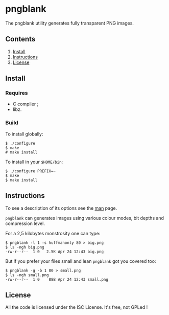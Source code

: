 # pngblank

The pngblank utility generates fully transparent PNG images.

## Contents

1. [Install](#install)
2. [Instructions](#instruction)
3. [License](#license)

## Install

### Requires

* C compiler ;
* libz.

### Build

To install globally:

    $ ./configure
    $ make
    # make install

To install in your `$HOME/bin`:

    $ ./configure PREFIX=~
    $ make
    $ make install

## Instructions

To see a description of its options see the [man](./pngblank.md) page.

`pngblank` can generates images using various colour modes, bit depths and compression level.

For a 2,5 kilobytes monstrosity one can type:

    $ pngblank -l 1 -s huffmanonly 80 > big.png
    $ ls -ngh big.png
    -rw-r--r--  1 0   2.5K Apr 24 12:43 big.png

But if you prefer your files small and lean `pngblank` got you covered too:

    $ pngblank -g -b 1 80 > small.png
    $ ls -ngh small.png
    -rw-r--r--  1 0    88B Apr 24 12:43 small.png

## License

All the code is licensed under the ISC License.
It's free, not GPLed !
